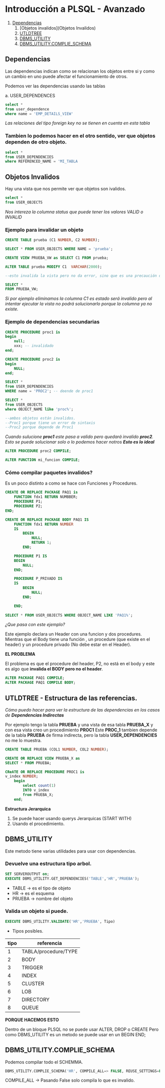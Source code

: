 # Introducción a PLSQL - Avanzado

1. [Dependencias](Dependencias)
    1. [Objetos invalidos](Objetos Invalidos)
    2. [UTLDTREE](UTLDTREE)
    3. [DBMS_UTILITY](DBMS_UTILITY)
    3. [DBMS_UTILITY.COMPLIE_SCHEMA](DBMS_UTILITY.COMPLIE_SCHEMA)


## Dependencias

Las dependencias indican como se relacionan los objetos entre si y como un cambio en uno puede afectar el funcionamiento de otros.

Podemos ver las dependencias usando las tablas

a. USER_DEPENDENCES


```sql
select *
from user_dependence
where name = 'EMP_DETAILS_VIEW'
```

_Las relaciones del tipo foreign key no se tienen en cuenta en esta tabla_

### Tambien lo podemos hacer en el otro sentido, ver que objetos dependen de otro objeto.

```sql
select *
from USER_DEPENDENCIES
where REFERENCED_NAME = 'MI_TABLA
```

## Objetos Invalidos

Hay una vista que nos permite ver que objetos son ivalidos.

```sql
select *
from USER_OBJECTS
```

_Nos intereza la columna status que puede tener los valores *VALID* o *INVALID*_

### Ejemplo para invalidar un objeto

```sql
CREATE TABLE prueba (C1 NUMBER, C2 NUMBER);

SELECT * FROM USER_OBJECTS WHERE NAME = 'prueba';

CREATE VIEW PRUEBA_VW as SELECT C1 FROM prueba;

ALTER TABLE prueba MODIFY C1  VARCHAR(2000);

--esto invalida la vista pero no da error, sino que es una precaución de ORACLE, cuando la ejecuto se valida de forma automatica.

SELECT *
FROM PRUEBA_VW;
```

_Si por ejemplo eliminamos la columna C1 es estado será invalido pero al intentar ejecutar la vista no podrá solucionarlo porque la columna ya no existe._

### Ejemplo de dependencias secundarias

```sql
CREATE PROCEDURE proc1 is
begin
    null;
    xxx; -- invalidado
end;

CREATE PROCEDURE proc2 is
begin
    NULL;
end;

SELECT *
from USER_DEPENDENCIES
WHERE name = 'PROC2'; -- deende de proc1

SELECT *
from USER_OBJECTS
where OBJECT_NAME like 'proc%'; 

--ambos objetos están invalidos.
--Proc1 porque tiene un error de sintaxis
--Proc2 porque depende de Proc1
```


_Cuando sulucione **proc1** este pasa a valido pero quedará invalido **proc2**. Esto se puede solucionar solo o lo podemos hacer notros **Esto es lo ideal**_

```sql
ALTER PROCEDURE proc2 COMPILE;
```

```sql
ALTER FUNCTION mi_funcion COMPILE;
```

### Cómo compilar paquetes invalidos?

Es un poco distinto a como se hace con Funciones y Procedures.

```sql
CREATE OR REPLACE PACKAGE PAQ1 is
    FUNCTION fdx1 RETURN NUMBBER;
    PROCEDURE P1;
    PROCEDURE P2;
END;

CREATE OR REPLACE PACKAGE BODY PAQ1 IS
    FUNCTION fdx1 RETURN NUMBER 
    IS
        BEGIN
            NULL;
            RETURN 1;
        END;

    PROCEDURE P1 IS
    BEGIN
        NULL;
    END;

    PROCEDURE P_PRIVADO IS
    IS
        BEGIN
            NULL;
        END;

    END;
    
SELECT * FROM USER_OBJECTS WHERE OBJECT_NAME LIKE 'PAQ1%';
```

_¿Que pasa con este ejemplo?_

Este ejemplo declara un Header con una funcion y dos  procedures. 
Mientras que el Body tiene una función , un procedure (que existe en el header) y un procedure privado (No debe estar en el Header).

**EL PROBLEMA**

El problema es que el procedure del header, P2, no está en el body y este es algo que __invalida el BODY pero no el header__.

```sql
ALTER PACKAGE PAQ1 COMPILE;
ALTER PACKAGE PAQ1 COMPILE BODY;
```


## UTLDTREE - Estructura de las referencias.

_Cómo puedo hacer para ver la estructura de las dependencias en los casos de **Dependencias Indirectas**_

Por ejemplo tengo la tabla __PRUEBA__ y una vista de esa tabla __PRUEBA_X__ y con esa vista creo un procedimiento __PROC1__ 
Este __PROC_1__ tambien depende de la tabla __PRUEBA__ de firma indirecta, pero la tabla __USER_DEPENDENCIES__ no me lo muestra.

```sql
CREATE TABLE PRUEBA (COL1 NUMBER, COL2 NUMBER);

CREATE OR REPLACE VIEW PRUEBA_X as 
SELECT * FROM PRUEBA;

CReATE OR REPLACE PROCEDURE PROC1 is
v_index NUMBER;
    begin
        select count(1)
        INTO v_index
        from PRUEBA_X;
    end;
```

**Estructura Jerarquica**

1. Se puede hacer usando querys Jerarquicas (START WITH)
2. Usando el procedimiento.


## DBMS_UTILITY 

Este metodo tiene varias utilidades para usar con dependencias.

### Devuelve una estructura tipo arbol.

```sql
SET SERVEROUTPUT on;
EXECUTE DBMS_UTILITY.GET_DEPENDENCIES('TABLE','HR','PRUEBA');
```

+ TABLE -> es el tipo de objeto
+ HR -> es el esquema
+ PRUEBA -> nombre del objeto

### Valida un objeto si puede.

```sql
EXECUTE DBMS_UTILITY.VALIDATE('HR','PRUEBA', Tipo)
```

+ Tipos posibles.



| tipo | referencia  |
|------|-------------|
|1|TABLA/procedure/TYPE|
|2|BODY|
|3|TRIGGER|
|4|INDEX|
|5|CLUSTER|
|6|LOB|
|7|DIRECTORY|
|8|QUEUE|


__PORQUE HACEMOS ESTO__

Dentro de un bloque PLSQL no se puede usar ALTER, DROP o CREATE
Pero como DBMS_UTILITY es un metodo se puede usar en un BEGIN END;


## DBMS_UTILITY.COMPLIE_SCHEMA

Podemos compilar todo el SCHEMMA.

```sql
DBMS_UTILITY.COMPLIE_SCHEMA('HR', COMPILE_ALL=> FALSE, REUSE_SETTINGS=FALSE);
```

COMPILE_ALL -> Pasando False solo compila lo que es invalido.